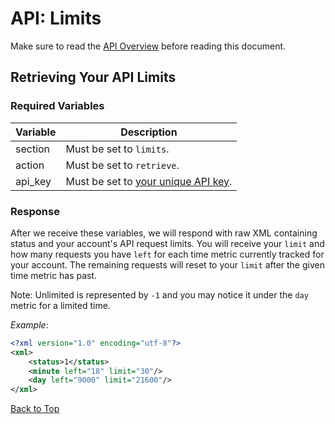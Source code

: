 <a name="head"></a><h1>API: Limits</h1>

Make sure to read the [API Overview](../README.md) before reading this document.

<a name="retrieve"></a><h2>Retrieving Your API Limits</h2>

<h3>Required Variables</h3>

| Variable | Description |
| -------- | ----------- |
| section | Must be set to <code>limits</code>. |
| action | Must be set to <code>retrieve</code>. |
| api_key | Must be set to [your unique API key](../README.md#finding). |

<h3>Response</h3>

After we receive these variables, we will respond with raw XML containing status 
and your account's API request limits. You will receive your `limit` and how many
requests you have `left` for each time metric currently tracked for your account.
The remaining requests will reset to your `limit` after the given time metric has
past.

Note: Unlimited is represented by `-1` and you may notice it under the `day` metric
for a limited time.

*Example*:

~~~ .xml
<?xml version="1.0" encoding="utf-8"?>
<xml>
    <status>1</status>
    <minute left="18" limit="30"/>
    <day left="9000" limit="21600"/>
</xml>

~~~

[Back to Top](#head)
